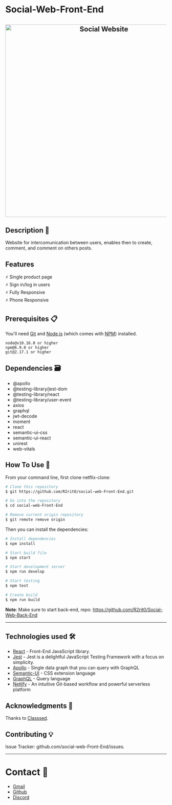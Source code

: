 # Social-Web-Front-End

<h2 align="center">
  <img src="https://github.com/" alt="Social Website" width="600px" />
  <br>
</h2>

## Description 📄
Website for intercomunication between users, enables then to create, comment, and comment on others posts. 

## Features
⚡️ Single product page\
⚡️ Sign in/log in users\
⚡️ Fully Responsive\
⚡️ Phone Responsive

## Prerequisites 📋

You'll need [Git](https://git-scm.com) and [Node.js](https://nodejs.org/en/download/) (which comes with [NPM](http://npmjs.com)) installed.
```
node@v10.16.0 or higher
npm@6.9.0 or higher
git@2.17.1 or higher
```

## Dependencies 🗃️
- @apollo
- @testing-library/jest-dom
- @testing-library/react
- @testing-library/user-event
- axios
- graphql
- jwt-decode
- moment
- react
- semantic-ui-css
- semantic-ui-react
- unirest
- web-vitals

## How To Use 🔧

From your command line, first clone netflix-clone:

```bash
# Clone this repository
$ git https://github.com/R2rit0/social-web-Front-End.git

# Go into the repository
$ cd social-web-Front-End

# Remove current origin repository
$ git remote remove origin
```

Then you can install the dependencies:

```bash
# Install dependencies
$ npm install

# Start build file
$ npm start

# Start development server
$ npm run develop

# Start testing
$ npm test

# Create build
$ npm run build
```

**Note**:
Make sure to start back-end, repo: https://github.com/R2rit0/Social-Web-Back-End

---

## Technologies used 🛠️

- [React](https://es.reactjs.org/) - Front-End JavaScript library.
- [Jest](https://jestjs.io/) - Jest is a delightful JavaScript Testing Framework with a focus on simplicity.
- [Apollo](https://www.apollographql.com/docs/react/get-started/) - Single data graph that you can query with GraphQL
- [Semantic-UI](https://semantic-ui.com/) - CSS extension language
- [GraphQL](https://graphql.org/) - Query language
- [Netlify](https://www.netlify.com/) - An intuitive Git-based workflow and powerful serverless platform

## Acknowledgments 🎁

Thanks to [Classsed](https://www.youtube.com/channel/UC2-slOJImuSc20Drbf88qvg).

## Contributing 💡
Issue Tracker: github.com/social-web-Front-End/issues.

---

# Contact 💬
- [Gmail](https://mail.google.com/mail/u/0/?fs=1&to=ArturoM.Ducasse@gmail.com&su=Job-related&tf=cm "Gmail direct link")
- [Github](https://github.com/R2rit0 "Github profile")
- [Discord](https://discordapp.com/users/362837852507209730/ "Discord profile")
